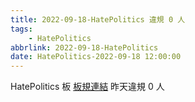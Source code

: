 ```yaml
---
title: 2022-09-18-HatePolitics 違規 0 人
tags:
    - HatePolitics
abbrlink: 2022-09-18-HatePolitics
date: HatePolitics-2022-09-18 12:00:00
---
```

HatePolitics 板 [板規連結](https://www.ptt.cc/bbs/HatePolitics/M.1617115262.A.D60.html)
昨天違規 0 人
